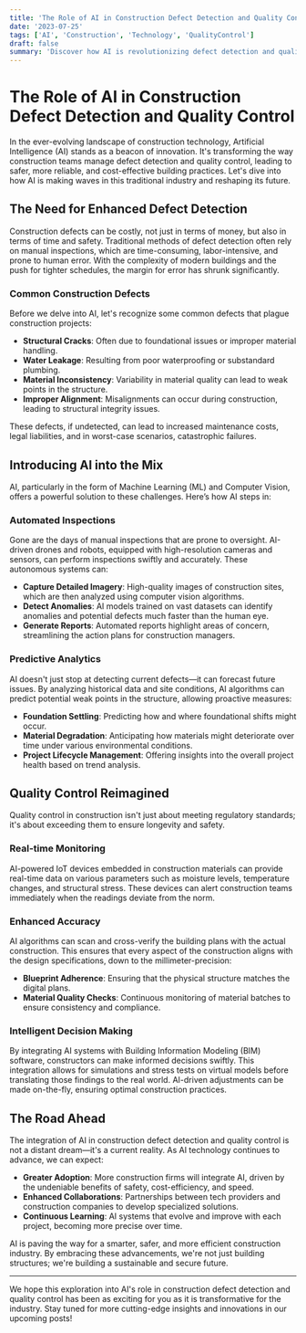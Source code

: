 ```yaml
---
title: 'The Role of AI in Construction Defect Detection and Quality Control'
date: '2023-07-25'
tags: ['AI', 'Construction', 'Technology', 'QualityControl']
draft: false
summary: 'Discover how AI is revolutionizing defect detection and quality control in the construction industry, ensuring safer and more reliable structures.'
---
```


# The Role of AI in Construction Defect Detection and Quality Control

In the ever-evolving landscape of construction technology, Artificial Intelligence (AI) stands as a beacon of innovation. It's transforming the way construction teams manage defect detection and quality control, leading to safer, more reliable, and cost-effective building practices. Let's dive into how AI is making waves in this traditional industry and reshaping its future.

## The Need for Enhanced Defect Detection

Construction defects can be costly, not just in terms of money, but also in terms of time and safety. Traditional methods of defect detection often rely on manual inspections, which are time-consuming, labor-intensive, and prone to human error. With the complexity of modern buildings and the push for tighter schedules, the margin for error has shrunk significantly.

### Common Construction Defects

Before we delve into AI, let's recognize some common defects that plague construction projects:

- **Structural Cracks**: Often due to foundational issues or improper material handling.
- **Water Leakage**: Resulting from poor waterproofing or substandard plumbing.
- **Material Inconsistency**: Variability in material quality can lead to weak points in the structure.
- **Improper Alignment**: Misalignments can occur during construction, leading to structural integrity issues.

These defects, if undetected, can lead to increased maintenance costs, legal liabilities, and in worst-case scenarios, catastrophic failures.

## Introducing AI into the Mix

AI, particularly in the form of Machine Learning (ML) and Computer Vision, offers a powerful solution to these challenges. Here’s how AI steps in:

### Automated Inspections

Gone are the days of manual inspections that are prone to oversight. AI-driven drones and robots, equipped with high-resolution cameras and sensors, can perform inspections swiftly and accurately. These autonomous systems can:

- **Capture Detailed Imagery**: High-quality images of construction sites, which are then analyzed using computer vision algorithms.
- **Detect Anomalies**: AI models trained on vast datasets can identify anomalies and potential defects much faster than the human eye.
- **Generate Reports**: Automated reports highlight areas of concern, streamlining the action plans for construction managers.

### Predictive Analytics

AI doesn't just stop at detecting current defects—it can forecast future issues. By analyzing historical data and site conditions, AI algorithms can predict potential weak points in the structure, allowing proactive measures:

- **Foundation Settling**: Predicting how and where foundational shifts might occur.
- **Material Degradation**: Anticipating how materials might deteriorate over time under various environmental conditions.
- **Project Lifecycle Management**: Offering insights into the overall project health based on trend analysis.

## Quality Control Reimagined

Quality control in construction isn't just about meeting regulatory standards; it's about exceeding them to ensure longevity and safety.

### Real-time Monitoring

AI-powered IoT devices embedded in construction materials can provide real-time data on various parameters such as moisture levels, temperature changes, and structural stress. These devices can alert construction teams immediately when the readings deviate from the norm.

### Enhanced Accuracy

AI algorithms can scan and cross-verify the building plans with the actual construction. This ensures that every aspect of the construction aligns with the design specifications, down to the millimeter-precision:

- **Blueprint Adherence**: Ensuring that the physical structure matches the digital plans.
- **Material Quality Checks**: Continuous monitoring of material batches to ensure consistency and compliance.

### Intelligent Decision Making

By integrating AI systems with Building Information Modeling (BIM) software, constructors can make informed decisions swiftly. This integration allows for simulations and stress tests on virtual models before translating those findings to the real world. AI-driven adjustments can be made on-the-fly, ensuring optimal construction practices.

## The Road Ahead

The integration of AI in construction defect detection and quality control is not a distant dream—it's a current reality. As AI technology continues to advance, we can expect:

- **Greater Adoption**: More construction firms will integrate AI, driven by the undeniable benefits of safety, cost-efficiency, and speed.
- **Enhanced Collaborations**: Partnerships between tech providers and construction companies to develop specialized solutions.
- **Continuous Learning**: AI systems that evolve and improve with each project, becoming more precise over time.

AI is paving the way for a smarter, safer, and more efficient construction industry. By embracing these advancements, we're not just building structures; we're building a sustainable and secure future.

---

We hope this exploration into AI's role in construction defect detection and quality control has been as exciting for you as it is transformative for the industry. Stay tuned for more cutting-edge insights and innovations in our upcoming posts!